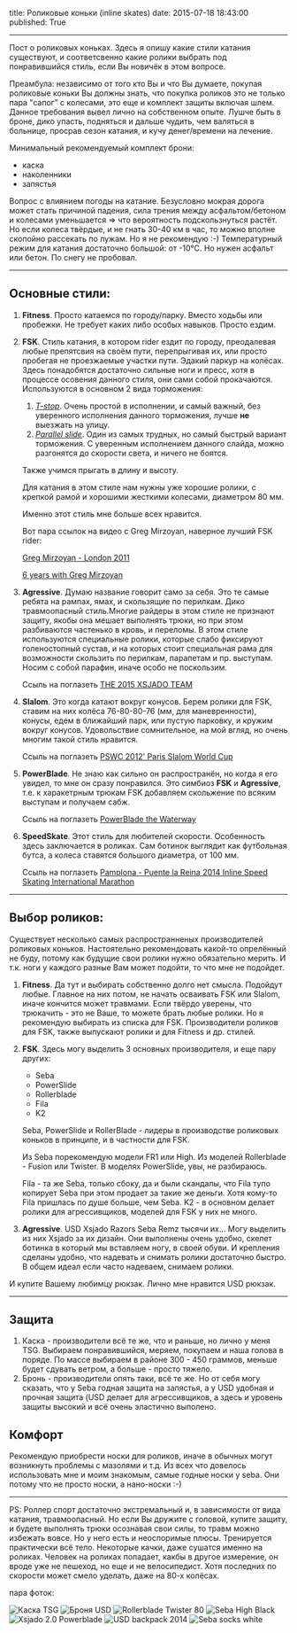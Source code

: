 title: Роликовые коньки (inline skates)
date: 2015-07-18 18:43:00
published: True

***

Пост о роликовых коньках. Здесь я опишу какие стили катания существуют, и соответсвенно какие ролики выбрать под понравившийся стиль, если Вы новичёк в этом вопросе.

Преамбула: независимо от того кто Вы и что Вы думаете, покупая роликовые коньки Вы должны знать, что покупка роликов это не только пара "сапог" с колесами, это еще и комплект защиты включая шлем. Данное требования вывел лично на собственном опыте. Лушче быть в броне, дико упасть, подняться и дальше чудить, чем валяться в больнице, просрав сезон катания, и кучу денег/времени на лечение.

Минимальный рекомендуемый комплект брони:

* каска
* наколенники
* запястья

Вопрос с влиянием погоды на катание. Безусловно мокрая дорога может стать причиной падения, сила трения между асфальтом/бетоном и колесами уменьшается => что вероятность подскользнуться растёт. Но если колеса твёрдые, и не гнать 30-40 км в час, то можно вполне скопойно рассекать по лужам. Но я не рекомендую :-) Температурный режим для катания достаточно большой: от -10°C. Но нужен асфальт или бетон. По снегу не пробовал.


***

## Основные стили:

1. **Fitness**. Просто катаемся по городу/парку. Вместо ходьбы или пробежки. Не требует каких либо особых навыков. Просто ездим.
2. **FSK**. Стиль катания, в котором rider ездит по городу, преодалевая любые препятсвия на своём пути, перепрыгивая их, или просто пробегая не проезжаемые участки пути. Эдакий паркур на колёсах. Здесь понадобятся достаточно сильные ноги и пресс, хотя в процессе осовения данного стиля, они сами собой прокачаются. Используются в основном 2 вида торможения:
    1. [*T-stop*](https://www.youtube.com/watch?v=hxl5rb-4zno). Очень простой в исполнении, и самый важный, без уверенного исполнения данного торможения, лучше **не** выезжать на улицу.
    2. [*Parallel slide*](https://www.youtube.com/watch?v=xTiW14M4obc). Один из самых трудных, но самый быстрый вариант торможения. С уверенным исполнением данного слайда, можно разгонятся до скорости света, и ничего не боятся.

    Также учимся прыгать в длину и высоту.

    Для катания в этом стиле нам нужны уже хорошие ролики, с крепкой рамой и хорошими жесткими колесами, диаметром 80 мм.

    Именно этот стиль мне больше всех нравится.

    Вот пара ссылок на видео с Greg Mirzoyan, наверное лучший FSK rider:

    [Greg Mirzoyan - London 2011](https://www.youtube.com/watch?v=xnxZ1pSBCTI)

    [6 years with Greg Mirzoyan](https://www.youtube.com/watch?v=YifU8QmNcGQ)

3. **Agressive**. Думаю название говорит само за себя. Это те самые ребята на рампах, ямах, и скользящие по перилкам. Дико травмоопасный стиль.Многие райдеры в этом стиле не признают защиту, якобы она мешает выполнять трюки, но при этом разбиваются частенько в кровь, и переломы. В этом стиле используются специальные ролики, которые слабо фиксируют голеностопный сустав, и на которых стоит специальная рама для возможности скользить по перилкам, парапетам и пр. выступам. Носим с собой парафин, иначе особо не поскользим.

    Ссыль на поглазеть [THE 2015 XSJADO TEAM](https://www.youtube.com/watch?v=SsKNNhYXw3w)

4. **Slalom**. Это когда катают вокруг конусов. Берем ролики для FSK, ставим на них колёса 76-80-80-76 (мм, для маневренности), конусы, едем в ближайший парк, или пустую парковку, и кружим вокруг конусов. Удовольствие сомнительное, на мой вгляд, но очень многим такой стиль нравится.

    Ссыль на поглазеть [PSWC 2012' Paris Slalom World Cup](https://www.youtube.com/watch?v=oYjD-pgwDUw)

5. **PowerBlade**. Не знаю как сильно он распространён, но когда я его увидел, то мне он сразу понравился. Это симбиоз **FSK** и **Agressive**, т.е. к харакетрным трюкам FSK добавляем скольжение по всяким выступам и получаем сабж.

    Ссыль на поглазеть [PowerBlade the Waterway](https://www.youtube.com/watch?v=E8iqCwVOYP0)

6. **SpeedSkate**. Этот стиль для любителей скорости. Особенность здесь заключается в роликах. Сам ботинок выглядит как футбольная бутса, а колеса ставятся большого диаметра, от 100 мм.

    Ссыль на поглазеть [Pamplona - Puente la Reina 2014 Inline Speed Skating International Marathon](https://www.youtube.com/watch?v=2OKVSsnMpHo)

***

## Выбор роликов:

Существует несколько самых распространненых производителей роликовых коньков. Настоятельно рекомендовать какой-то опрелённый не буду, потому как будущие свои ролики нужно обязательно мерить. И т.к. ноги у каждого разные Вам может подойти, то что мне не подойдет.

1. **Fitness**. Да тут и выбирать собственно долго нет смысла. Подойдут любые. Главное на них потом, не начать осваивать FSK или Slalom, иначе кончится может травмами. Если твёрдо уверены, что трюкачить - это не Ваше, то можете брать любые ролики. Но я рекомендую выбирать из списка для FSK. Производители роликов для FSK, также выпускают ролики и для Fitness и др. стилей.
2. **FSK**. Здесь могу выделить 3 основных производителя, и еще пару других:
    * Seba
    * PowerSlide
    * Rollerblade
    * Fila
    * K2

    Seba, PowerSlide и RollerBlade - лидеры в производстве роликовых коньков в принципе, и в частности для FSK.

    Из Seba порекомендую модели FR1 или High. Из моделей Rollerblade - Fusion или Twister. В моделях PowerSlide, увы, не разбираюсь.

    Fila - та же Seba, только сбоку, да и были скандалы, что Fila тупо копирует Seba при этом продает за такие же деньги. Хотя кому-то Fila пришлась по душе больше, чем Seba. K2 - в основном делает ролики для агрессивщиков, моделей для FSK у них не много.

3. **Agressive**. USD Xsjado Razors Seba Remz тысячи их... Могу выделить из них Xsjado за их дизайн. Они выполнены очень удобно, скелет ботинка в который мы вставляем ногу, в своей обуви. И крепления сделаны удобно, что надевать и снимать ролики достаточно быстро. В общем идеал если часто надеваем, снимаем ролики.

И купите Вашему любимцу рюкзак. Лично мне нравится USD рюкзак.

***

## Защита

1. Каска - производители всё те же, что и раньше, но лично у меня TSG. Выбираем понравившийся, меряем, покупаем и наша голова в поряде. По массе выбираем в районе 300 - 450 граммов, меньше будет сдувать ветром, а больше - просто тяжело.
2. Бронь - производители опять таки, всё те же. Но от себя могу сказать, что у Seba годная защита на запястья, а у USD удобная и прочная защита (USD делает для агрессивщиков, а здесь и уровень защиты высокий и всё очень эластично выполено.


## Комфорт

Рекомендую приобрести носки для роликов, иначе в обычных могут возникнуть проблемы с мазолями и т.д. Из всех что довелось использовать мне и моим знакомым, самые годные носки у seba. Они потому что не просто носки, а нано-носки :-)

***

PS: Роллер спорт достаточно экстремальный и, в зависимости от вида катания, травмоопасный. Но если Вы дружите с головой, купите защиту, и будете выполнять трюки осознавая свои силы, то травм можно избежать вовсе. Но у него есть и неоспоримые плюсы. Тренируется практически всё тело. Некоторые качки, даже сушатся именно на роликах. Человек на роликах попадает, какбы в другое измерение, он вроде уже не пешеход, но еще и не велосипедист. Хотя последних по скорости может смело уделать, даже на 80-х колёсах.

пара фоток:

![Каска TSG](/static/img/tsg.jpg "Каска TSG")
![Броня USD](/static/img/usd.jpg "Броня USD")
![Rollerblade Twister 80](/static/img/twister.jpg "Rollerblade Twister 80")
![Seba High Black](/static/img/seba_high.jpg "Seba High Black")
![Xsjado 2.0 Powerblade](/static/img/xsjado.jpg "Xsjado 2.0 Powerblade")
![USD backpack 2014](/static/img/usd_back.jpg "USD backpack 2014")
![Seba socks white](/static/img/seba_socks.jpg "Seba socks white")
